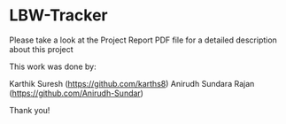 # LBW-Tracker

Please take a look at the Project Report PDF file for a detailed description about this project

This work was done by:

Karthik Suresh (https://github.com/karths8)
Anirudh Sundara Rajan (https://github.com/Anirudh-Sundar)

Thank you!
